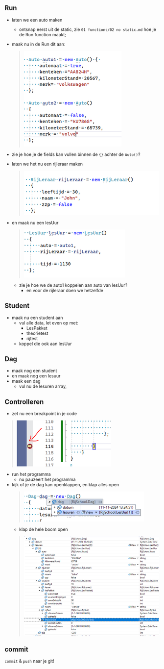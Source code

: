 ## Run

- laten we een auto maken
    - ontsnap eerst uit de static, zie `01 functions/02 no static.md` hoe je de Run function maakt;

- maak nu in de Run dit aan:
    > ![](img/autos.PNG)

- zie je hoe je de fields kan vullen binnen de `{}` achter de `Auto()`?

- laten we het nu een rijleraar maken
    >![](img/rijleraardata.PNG)
- en maak nu een lesUur
    >![](img/lesuurdata.PNG)
    - zie je hoe we de auto1 koppelen aan auto van lesUur?
        - en voor de rijleraar doen we hetzelfde

## Student

- maak nu een student aan
    - vul alle data, let even op met:
        - LesPakket
        - theorietest
        - rijtest
    - koppel die ook aan lesUur

## Dag

- maak nog een student
- en maak nog een lesuur
- maak een dag
    - vul nu de lesuren array, 

## Controlleren

- zet nu een breakpoint in je code
> ![](img/breakpoint.PNG)
- run het programma
    - nu pauzeert het programma
- kijk of je de dag kan openklappen, en klap alles open
    > ![](img/openklap.PNG)
    - klap de hele boom open
    > ![](img/openklap2.PNG)
    
## commit

`commit` & `push` naar je git! 
